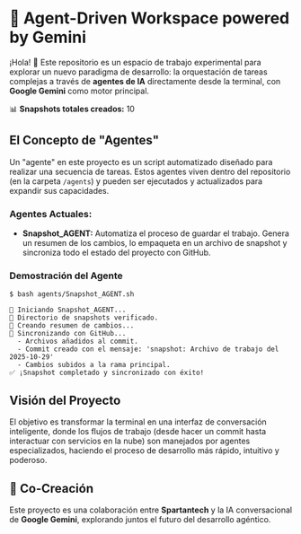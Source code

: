 # 🤖 Agent-Driven Workspace powered by Gemini

¡Hola! 👋 Este repositorio es un espacio de trabajo experimental para explorar un nuevo paradigma de desarrollo: la orquestación de tareas complejas a través de **agentes de IA** directamente desde la terminal, con **Google Gemini** como motor principal.

📊 **Snapshots totales creados:** <!-- SNAPSHOT_COUNT_START -->10<!-- SNAPSHOT_COUNT_END -->

## El Concepto de "Agentes"

Un "agente" en este proyecto es un script automatizado diseñado para realizar una secuencia de tareas. Estos agentes viven dentro del repositorio (en la carpeta `/agents`) y pueden ser ejecutados y actualizados para expandir sus capacidades.

### Agentes Actuales:
*   **Snapshot_AGENT:** Automatiza el proceso de guardar el trabajo. Genera un resumen de los cambios, lo empaqueta en un archivo de snapshot y sincroniza todo el estado del proyecto con GitHub.

### Demostración del Agente

```shell
$ bash agents/Snapshot_AGENT.sh

🚀 Iniciando Snapshot_AGENT...
📂 Directorio de snapshots verificado.
📝 Creando resumen de cambios...
🔄 Sincronizando con GitHub...
  - Archivos añadidos al commit.
  - Commit creado con el mensaje: 'snapshot: Archivo de trabajo del 2025-10-29'
  - Cambios subidos a la rama principal.
✅ ¡Snapshot completado y sincronizado con éxito!
```

## Visión del Proyecto

El objetivo es transformar la terminal en una interfaz de conversación inteligente, donde los flujos de trabajo (desde hacer un commit hasta interactuar con servicios en la nube) son manejados por agentes especializados, haciendo el proceso de desarrollo más rápido, intuitivo y poderoso.

## 🤝 Co-Creación

Este proyecto es una colaboración entre **Spartantech** y la IA conversacional de **Google Gemini**, explorando juntos el futuro del desarrollo agéntico.